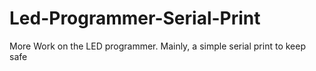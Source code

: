 # Led-Programmer-Serial-Print
More Work on the LED programmer. Mainly, a simple serial print to keep safe
